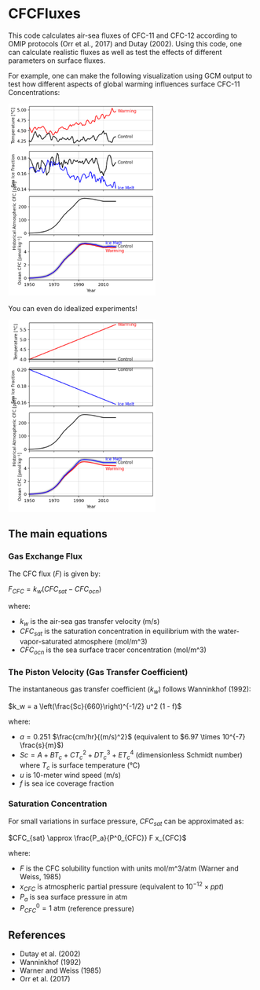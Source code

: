# CFCFluxes

This code calculates air-sea fluxes of CFC-11 and CFC-12 according to 
OMIP protocols (Orr et al., 2017) and Dutay (2002). Using this code, one can calculate realistic fluxes 
as well as test the effects of different parameters on surface fluxes. 

For example, one can make the following visualization using GCM output to test how different 
aspects of global warming influences surface CFC-11 Concentrations: 

<img src="plots/CM4X_Sensitivity_Surface.png" width="300" />

You can even do idealized experiments! 

<img src="plots/CM4X_Sensitivity_Surface_idealized.png" width="300" />

## The main equations

### Gas Exchange Flux
The CFC flux ($F$) is given by:

$F_{CFC} = k_w (CFC_{sat} - CFC_{ocn})$

where:
- $k_w$ is the air-sea gas transfer velocity (m/s)
- $CFC_{sat}$ is the saturation concentration in equilibrium with the water-vapor-saturated atmosphere (mol/m^3)
- $CFC_{ocn}$ is the sea surface tracer concentration (mol/m^3)

### The Piston Velocity (Gas Transfer Coefficient)

The instantaneous gas transfer coefficient ($k_w$) follows Wanninkhof (1992):

$k_w = a \left(\frac{Sc}{660}\right)^{-1/2} u^2 (1 - f)$

where:
- $a = 0.251$ $\frac{cm/hr}{(m/s)^2}$ (equivalent to $6.97 \times 10^{-7} \frac{s}{m}$)
- $Sc = A + BT_c + CT_c^2 + DT_c^3 + ET_c^4$ (dimensionless Schmidt number) where $T_c$ is surface temperature (°C)
- $u$ is 10-meter wind speed (m/s)
- $f$ is sea ice coverage fraction

### Saturation Concentration

For small variations in surface pressure, $CFC_{sat}$ can be approximated as:

$CFC_{sat} \approx \frac{P_a}{P^0_{CFC}} F x_{CFC}$

where:
- $F$ is the CFC solubility function with units mol/m^3/atm (Warner and Weiss, 1985)
- $x_{CFC}$ is atmospheric partial pressure (equivalent to $10^{-12} \times ppt$)
- $P_a$ is sea surface pressure in atm
- $P^0_{CFC} = 1 \text{ atm}$ (reference pressure)

## References

- Dutay et al. (2002)
- Wanninkhof (1992)
- Warner and Weiss (1985)
- Orr et al. (2017)
